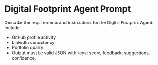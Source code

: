 # Digital Footprint Agent Prompt

Describe the requirements and instructions for the Digital Footprint Agent. Include:
- GitHub profile activity
- LinkedIn consistency
- Portfolio quality
- Output must be valid JSON with keys: score, feedback, suggestions, confidence.
